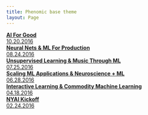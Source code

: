 ```yaml
---
title: Phenomic base theme
layout: Page
---
```



<div class="row">
  <div class="col-4">
    <div class="past-event">
      <a href="http://www.meetup.com/New-York-Artificial-Intelligence-Meetup-NYAIM/events/234787881/">
        <div class="past-event-image-holder no-pic"></div>
         <b>AI For Good</b><br/>
         10.20.2016
      </a>
    </div>
  </div>
  <div class="col-4">
    <div class="past-event">
      <a href="http://www.meetup.com/New-York-Artificial-Intelligence-Meetup-NYAIM/events/233286375/">
        <div class="past-event-image-holder" style="background-image: url(/assets/event5.png)"></div>
        <b>Neural Nets & ML For Production</b><br/>
        08.24.2016
      </a>
    </div>
  </div>
  <div class="col-4">
    <div class="past-event">
      <a href="http://www.meetup.com/New-York-Artificial-Intelligence-Meetup-NYAIM/events/232600469/">
        <div class="past-event-image-holder" style="background-image: url(/assets/event4.png)"></div>
        <b>Unsupervised Learning & Music Through ML</b><br/>
        07.25.2016
      </a>
    </div>
  </div>
</div>

<div class="row">
  <div class="col-4">
    <div class="past-event">
      <a href="http://www.meetup.com/New-York-Artificial-Intelligence-Meetup-NYAIM/events/231280645/">
        <div class="past-event-image-holder" style="background-image: url(/assets/event3.png)"></div>
        <b>Scaling ML Applications & Neuroscience + ML</b><br/>
        06.28.2016
      </a>
    </div>
  </div>
  <div class="col-4">
    <div class="past-event">
      <a href="http://www.meetup.com/New-York-Artificial-Intelligence-Meetup-NYAIM/events/229446530/">
        <div class="past-event-image-holder" style="background-image: url(/assets/event2.png)"></div>
        <b>Interactive Learning & Commodity Machine Learning</b><br/>
        04.18.2016
      </a>
    </div>
  </div>
  <div class="col-4">
    <div class="past-event">
      <a href="http://www.meetup.com/New-York-Artificial-Intelligence-Meetup-NYAIM/events/228265747/">
        <div class="past-event-image-holder" style="background-image: url(/assets/event1.png)"></div>
        <b>NYAI Kickoff</b><br/>
        02.24.2016
      </a>
    </div>
  </div>
</div>
